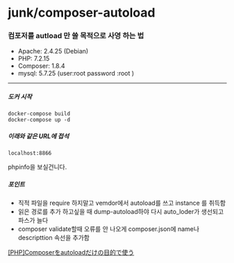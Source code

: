 # junk/composer-autoload
### 컴포저를 autload 만 쓸 목적으로 사영 하는 법


- Apache: 2.4.25 (Debian)
- PHP: 7.2.15 
- Composer: 1.8.4
- mysql: 5.7.25 
(user:root password :root )

- - -

##### 도커 시작
```
docker-compose build
docker-compose up -d
```
##### 이래와 같은 URL에 접석

```angular2
localhost:8866
```

phpinfo을 보실건니다.


##### 포인트

- 직적 파일을 require 하지말고 vemdor에서 autoload를 쓰고 instance 를 취득함
- 읽은 경로를 추가 하고싶을 때 dump-autoload하야 다시 auto_loder가 생선되고 파스가 늘다
- composer validate할때 오류를 안 나오게 composer.json에 name나 descripttion 속선을 추가함


[[PHP]Composerをautoloadだけの目的で使う](https://akamist.com/blog/archives/395)
